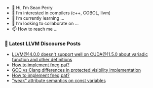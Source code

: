 - 👋 Hi, I’m Sean Perry
- 👀 I’m interested in compilers (c++, COBOL, llvm)
- 🌱 I’m currently learning ...
- 💞️ I’m looking to collaborate on ...
- 📫 How to reach me ...

<!---
s66perry/s66perry is a ✨ special ✨ repository because its `README.md` (this file) appears on your GitHub profile.
You can click the Preview link to take a look at your changes.
--->
### 📕 Latest LLVM Discourse Posts

<!-- DISCOURSE-LLVM:START -->
- [LLVM@14.0.0 doesn&#39;t support well on CUDA@11.5.0 about variadic function and other definitions](https://discourse.llvm.org/t/llvm-14-0-0-doesnt-support-well-on-cuda-11-5-0-about-variadic-function-and-other-definitions/62385#post_9)
- [How to implement fneg pat?](https://discourse.llvm.org/t/how-to-implement-fneg-pat/62477#post_2)
- [GCC vs Clang differences in protected visibility implementation](https://discourse.llvm.org/t/gcc-vs-clang-differences-in-protected-visibility-implementation/62378#post_3)
- [How to implement fneg pat?](https://discourse.llvm.org/t/how-to-implement-fneg-pat/62477#post_1)
- [&quot;weak&quot; attribute semantics on const variables](https://discourse.llvm.org/t/weak-attribute-semantics-on-const-variables/62311#post_5)
<!-- DISCOURSE-LLVM:END -->
